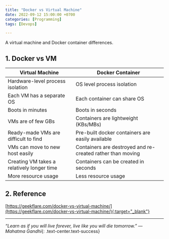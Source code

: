 ```yaml
---
title: "Docker vs Virtual Machine"
date: 2022-09-12 15:00:00 +0700
categories: [Programming]
tags: [Devops]

---
```

A virtual machine and Docker container differences.
<!--more-->

## 1. Docker vs VM

|**Virtual Machine** | **Docker Container** |
|--|--|
Hardware-level process isolation | OS level process isolation
Each VM has a separate OS | Each container can share OS
Boots in minutes|Boots in seconds
VMs are of few GBs|Containers are lightweight (KBs/MBs)
Ready-made VMs are difficult to find|Pre-built docker containers are easily available
VMs can move to new host easily|Containers are destroyed and re-created rather than moving
Creating VM takes a relatively longer time|Containers can be created in seconds
More resource usage|Less resource usage


## 2. Reference
[https://geekflare.com/docker-vs-virtual-machine/](https://geekflare.com/docker-vs-virtual-machine/){:target="_blank"}

___
*“Learn as if you will live forever, live like you will die tomorrow.” — Mahatma Gandhi*{: .text-center.text-success}
